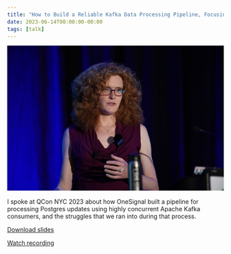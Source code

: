```yaml
---
title: "How to Build a Reliable Kafka Data Processing Pipeline, Focusing on Contention, Uptime and Latency - QCon NYC"
date: 2023-06-14T00:00:00-00:00
tags: [talk]
---
```


![Photo of Lily speaking at QCon NYC](./speaking.jpg)

I spoke at QCon NYC 2023 about how OneSignal built a pipeline for processing
Postgres updates using highly concurrent Apache Kafka consumers, and the
struggles that we ran into during that process.

[Download slides](./slides.pdf)

[Watch recording](https://www.infoq.com/presentations/reliable-kafka-data-processing-pipeline/)
